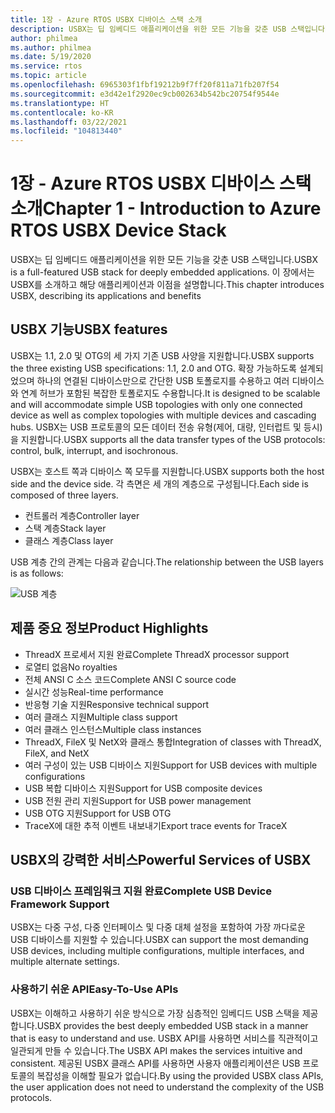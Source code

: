 ```yaml
---
title: 1장 - Azure RTOS USBX 디바이스 스택 소개
description: USBX는 딥 임베디드 애플리케이션을 위한 모든 기능을 갖춘 USB 스택입니다. 이 장에서는 USBX를 소개하고 해당 애플리케이션과 이점을 설명합니다.
author: philmea
ms.author: philmea
ms.date: 5/19/2020
ms.service: rtos
ms.topic: article
ms.openlocfilehash: 6965303f1fbf19212b9f7ff20f811a71fb207f54
ms.sourcegitcommit: e3d42e1f2920ec9cb002634b542bc20754f9544e
ms.translationtype: HT
ms.contentlocale: ko-KR
ms.lasthandoff: 03/22/2021
ms.locfileid: "104813440"
---
```

# <a name="chapter-1---introduction-to-azure-rtos-usbx-device-stack"></a><span data-ttu-id="4355e-104">1장 - Azure RTOS USBX 디바이스 스택 소개</span><span class="sxs-lookup"><span data-stu-id="4355e-104">Chapter 1 - Introduction to Azure RTOS USBX Device Stack</span></span>

<span data-ttu-id="4355e-105">USBX는 딥 임베디드 애플리케이션을 위한 모든 기능을 갖춘 USB 스택입니다.</span><span class="sxs-lookup"><span data-stu-id="4355e-105">USBX is a full-featured USB stack for deeply embedded applications.</span></span> <span data-ttu-id="4355e-106">이 장에서는 USBX를 소개하고 해당 애플리케이션과 이점을 설명합니다.</span><span class="sxs-lookup"><span data-stu-id="4355e-106">This chapter introduces USBX, describing its applications and benefits</span></span> 

## <a name="usbx-features"></a><span data-ttu-id="4355e-107">USBX 기능</span><span class="sxs-lookup"><span data-stu-id="4355e-107">USBX features</span></span>

<span data-ttu-id="4355e-108">USBX는 1.1, 2.0 및 OTG의 세 가지 기존 USB 사양을 지원합니다.</span><span class="sxs-lookup"><span data-stu-id="4355e-108">USBX supports the three existing USB specifications: 1.1, 2.0 and OTG.</span></span> <span data-ttu-id="4355e-109">확장 가능하도록 설계되었으며 하나의 연결된 디바이스만으로 간단한 USB 토폴로지를 수용하고 여러 디바이스와 연계 허브가 포함된 복잡한 토폴로지도 수용합니다.</span><span class="sxs-lookup"><span data-stu-id="4355e-109">It is designed to be scalable and will accommodate simple USB topologies with only one connected device as well as complex topologies with multiple devices and cascading hubs.</span></span> <span data-ttu-id="4355e-110">USBX는 USB 프로토콜의 모든 데이터 전송 유형(제어, 대량, 인터럽트 및 등시)을 지원합니다.</span><span class="sxs-lookup"><span data-stu-id="4355e-110">USBX supports all the data transfer types of the USB protocols: control, bulk, interrupt, and isochronous.</span></span>

<span data-ttu-id="4355e-111">USBX는 호스트 쪽과 디바이스 쪽 모두를 지원합니다.</span><span class="sxs-lookup"><span data-stu-id="4355e-111">USBX supports both the host side and the device side.</span></span> <span data-ttu-id="4355e-112">각 측면은 세 개의 계층으로 구성됩니다.</span><span class="sxs-lookup"><span data-stu-id="4355e-112">Each side is composed of three layers.</span></span>

- <span data-ttu-id="4355e-113">컨트롤러 계층</span><span class="sxs-lookup"><span data-stu-id="4355e-113">Controller layer</span></span>
- <span data-ttu-id="4355e-114">스택 계층</span><span class="sxs-lookup"><span data-stu-id="4355e-114">Stack layer</span></span>
- <span data-ttu-id="4355e-115">클래스 계층</span><span class="sxs-lookup"><span data-stu-id="4355e-115">Class layer</span></span>

<span data-ttu-id="4355e-116">USB 계층 간의 관계는 다음과 같습니다.</span><span class="sxs-lookup"><span data-stu-id="4355e-116">The relationship between the USB layers is as follows:</span></span>

![USB 계층](media/usbx-device-stack/usb-layers.png)

## <a name="product-highlights"></a><span data-ttu-id="4355e-118">제품 중요 정보</span><span class="sxs-lookup"><span data-stu-id="4355e-118">Product Highlights</span></span>

- <span data-ttu-id="4355e-119">ThreadX 프로세서 지원 완료</span><span class="sxs-lookup"><span data-stu-id="4355e-119">Complete ThreadX processor support</span></span>
- <span data-ttu-id="4355e-120">로열티 없음</span><span class="sxs-lookup"><span data-stu-id="4355e-120">No royalties</span></span>
- <span data-ttu-id="4355e-121">전체 ANSI C 소스 코드</span><span class="sxs-lookup"><span data-stu-id="4355e-121">Complete ANSI C source code</span></span>
- <span data-ttu-id="4355e-122">실시간 성능</span><span class="sxs-lookup"><span data-stu-id="4355e-122">Real-time performance</span></span>
- <span data-ttu-id="4355e-123">반응형 기술 지원</span><span class="sxs-lookup"><span data-stu-id="4355e-123">Responsive technical support</span></span>
- <span data-ttu-id="4355e-124">여러 클래스 지원</span><span class="sxs-lookup"><span data-stu-id="4355e-124">Multiple class support</span></span>
- <span data-ttu-id="4355e-125">여러 클래스 인스턴스</span><span class="sxs-lookup"><span data-stu-id="4355e-125">Multiple class instances</span></span>
- <span data-ttu-id="4355e-126">ThreadX, FileX 및 NetX와 클래스 통합</span><span class="sxs-lookup"><span data-stu-id="4355e-126">Integration of classes with ThreadX, FileX, and NetX</span></span>
- <span data-ttu-id="4355e-127">여러 구성이 있는 USB 디바이스 지원</span><span class="sxs-lookup"><span data-stu-id="4355e-127">Support for USB devices with multiple configurations</span></span>
- <span data-ttu-id="4355e-128">USB 복합 디바이스 지원</span><span class="sxs-lookup"><span data-stu-id="4355e-128">Support for USB composite devices</span></span>
- <span data-ttu-id="4355e-129">USB 전원 관리 지원</span><span class="sxs-lookup"><span data-stu-id="4355e-129">Support for USB power management</span></span>
- <span data-ttu-id="4355e-130">USB OTG 지원</span><span class="sxs-lookup"><span data-stu-id="4355e-130">Support for USB OTG</span></span>
- <span data-ttu-id="4355e-131">TraceX에 대한 추적 이벤트 내보내기</span><span class="sxs-lookup"><span data-stu-id="4355e-131">Export trace events for TraceX</span></span>

## <a name="powerful-services-of-usbx"></a><span data-ttu-id="4355e-132">USBX의 강력한 서비스</span><span class="sxs-lookup"><span data-stu-id="4355e-132">Powerful Services of USBX</span></span>

### <a name="complete-usb-device-framework-support"></a><span data-ttu-id="4355e-133">USB 디바이스 프레임워크 지원 완료</span><span class="sxs-lookup"><span data-stu-id="4355e-133">Complete USB Device Framework Support</span></span>

<span data-ttu-id="4355e-134">USBX는 다중 구성, 다중 인터페이스 및 다중 대체 설정을 포함하여 가장 까다로운 USB 디바이스를 지원할 수 있습니다.</span><span class="sxs-lookup"><span data-stu-id="4355e-134">USBX can support the most demanding USB devices, including multiple configurations, multiple interfaces, and multiple alternate settings.</span></span>

### <a name="easy-to-use-apis"></a><span data-ttu-id="4355e-135">사용하기 쉬운 API</span><span class="sxs-lookup"><span data-stu-id="4355e-135">Easy-To-Use APIs</span></span>

<span data-ttu-id="4355e-136">USBX는 이해하고 사용하기 쉬운 방식으로 가장 심층적인 임베디드 USB 스택을 제공합니다.</span><span class="sxs-lookup"><span data-stu-id="4355e-136">USBX provides the best deeply embedded USB stack in a manner that is easy to understand and use.</span></span> <span data-ttu-id="4355e-137">USBX API를 사용하면 서비스를 직관적이고 일관되게 만들 수 있습니다.</span><span class="sxs-lookup"><span data-stu-id="4355e-137">The USBX API makes the services intuitive and consistent.</span></span> <span data-ttu-id="4355e-138">제공된 USBX 클래스 API를 사용하면 사용자 애플리케이션은 USB 프로토콜의 복잡성을 이해할 필요가 없습니다.</span><span class="sxs-lookup"><span data-stu-id="4355e-138">By using the provided USBX class APIs, the user application does not need to understand the complexity of the USB protocols.</span></span>
